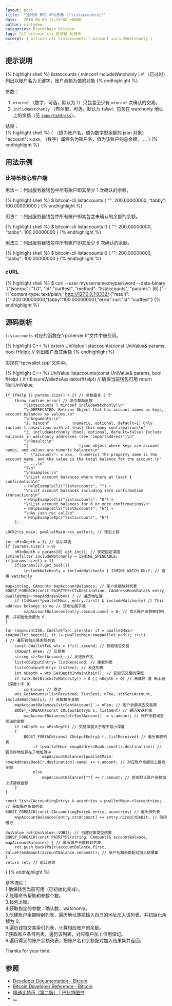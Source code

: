 ```yaml
---
layout: post
title:  "比特币 RPC 命令剖析 \"listaccounts\""
date:   2018-06-05 13:29:08 +0800
author: mistydew
categories: Blockchain Bitcoin
tags: CLI bitcoin-cli 区块链 比特币
excerpt: $ bitcoin-cli listaccounts ( minconf includeWatchonly )
---
```

## 提示说明

{% highlight shell %}
listaccounts ( minconf includeWatchonly ) # （已过时）列出以账户名为关键字，账户余额为值的对象
{% endhighlight %}

参数：<br>
1. `minconf` （数字，可选，默认为 1）只包含至少有 `minconf` 次确认的交易。<br>
2. `includeWatchonly` （布尔型，可选，默认为 false）包含在 watchonly 地址上的余额（见 [`importaddress`](/2018/06/07/bitcoin-rpc-command-importaddress)）。

结果：<br>
{% highlight shell %}
{                      （键为账户名，值为数字型余额的 json 对象）
  "account": x.xxx,  （数字）属性名为账户名，值为该账户的总余额。
  ...
}
{% endhighlight %}

## 用法示例

### 比特币核心客户端

用法一：列出服务器钱包中所有账户即其至少 1 次确认的余额。

{% highlight shell %}
$ bitcoin-cli listaccounts
{
  "": 200.00000000,
  "tabby": 100.00000000
}
{% endhighlight %}

用法二：列出服务器钱包中所有账户即其包含未确认的余额的余额。

{% highlight shell %}
$ bitcoin-cli listaccounts 0
{
  "": 200.00000000,
  "tabby": 100.00000000
}
{% endhighlight %}

用法三：列出服务器钱包中所有账户即其至少 6 次确认的余额。

{% highlight shell %}
$ bitcoin-cli listaccounts 6
{
  "": 200.00000000,
  "tabby": 100.00000000
}
{% endhighlight %}

### cURL

{% highlight shell %}
$ curl --user myusername:mypassword --data-binary '{"jsonrpc": "1.0", "id":"curltest", "method": "listaccounts", "params": [6] }' -H 'content-type: text/plain;' http://127.0.0.1:8332/
{"result":{"":200.00000000,"tabby":100.00000000},"error":null,"id":"curltest"}
{% endhighlight %}

## 源码剖析
`listaccounts` 对应的函数在“rpcserver.h”文件中被引用。

{% highlight C++ %}
extern UniValue listaccounts(const UniValue& params, bool fHelp); // 列出账户及其余额
{% endhighlight %}

实现在“rpcwallet.cpp”文件中。

{% highlight C++ %}
UniValue listaccounts(const UniValue& params, bool fHelp)
{
    if (!EnsureWalletIsAvailable(fHelp)) // 确保当前钱包可用
        return NullUniValue;
    
    if (fHelp || params.size() > 2) // 参数最多 2 个
        throw runtime_error( // 命令帮助反馈
            "listaccounts ( minconf includeWatchonly)\n"
            "\nDEPRECATED. Returns Object that has account names as keys, account balances as values.\n"
            "\nArguments:\n"
            "1. minconf          (numeric, optional, default=1) Only include transactions with at least this many confirmations\n"
            "2. includeWatchonly (bool, optional, default=false) Include balances in watchonly addresses (see 'importaddress')\n"
            "\nResult:\n"
            "{                      (json object where keys are account names, and values are numeric balances\n"
            "  \"account\": x.xxx,  (numeric) The property name is the account name, and the value is the total balance for the account.\n"
            "  ...\n"
            "}\n"
            "\nExamples:\n"
            "\nList account balances where there at least 1 confirmation\n"
            + HelpExampleCli("listaccounts", "") +
            "\nList account balances including zero confirmation transactions\n"
            + HelpExampleCli("listaccounts", "0") +
            "\nList account balances for 6 or more confirmations\n"
            + HelpExampleCli("listaccounts", "6") +
            "\nAs json rpc call\n"
            + HelpExampleRpc("listaccounts", "6")
        );

    LOCK2(cs_main, pwalletMain->cs_wallet); // 钱包上锁

    int nMinDepth = 1; // 最小深度
    if (params.size() > 0)
        nMinDepth = params[0].get_int(); // 获取指定深度
    isminefilter includeWatchonly = ISMINE_SPENDABLE;
    if(params.size() > 1)
        if(params[1].get_bool())
            includeWatchonly = includeWatchonly | ISMINE_WATCH_ONLY; // 设置 watchonly

    map<string, CAmount> mapAccountBalances; // 账户余额映射列表
    BOOST_FOREACH(const PAIRTYPE(CTxDestination, CAddressBookData)& entry, pwalletMain->mapAddressBook) { // 遍历地址簿
        if (IsMine(*pwalletMain, entry.first) & includeWatchonly) // This address belongs to me // 该地址属于我
            mapAccountBalances[entry.second.name] = 0; // 加入账户余额映射列表，并初始化余额为 0
    }

    for (map<uint256, CWalletTx>::iterator it = pwalletMain->mapWallet.begin(); it != pwalletMain->mapWallet.end(); ++it)
    { // 遍历钱包交易索引列表
        const CWalletTx& wtx = (*it).second; // 获取钱包交易
        CAmount nFee; // 交易费
        string strSentAccount; // 发送账户名
        list<COutputEntry> listReceived; // 接收列表
        list<COutputEntry> listSent; // 发送列表
        int nDepth = wtx.GetDepthInMainChain(); // 获取该交易的深度
        if (wtx.GetBlocksToMaturity() > 0 || nDepth < 0) // 未成熟 或 未上链（深度小于 0）
            continue; // 跳过
        wtx.GetAmounts(listReceived, listSent, nFee, strSentAccount, includeWatchonly); // 获取相关金额
        mapAccountBalances[strSentAccount] -= nFee; // 账户余额减去交易费
        BOOST_FOREACH(const COutputEntry& s, listSent) // 遍历发送列表
            mapAccountBalances[strSentAccount] -= s.amount; // 账户余额减去发送的金额
        if (nDepth >= nMinDepth) // 交易深度大于等于最小深度
        {
            BOOST_FOREACH(const COutputEntry& r, listReceived) // 遍历接收列表
                if (pwalletMain->mapAddressBook.count(r.destination)) // 若目标地址存在于地址簿中
                    mapAccountBalances[pwalletMain->mapAddressBook[r.destination].name] += r.amount; // 对应账户余额加上接收金额
                else
                    mapAccountBalances[""] += r.amount; // 否则默认账户余额加上该接收金额
        }
    }

    const list<CAccountingEntry> & acentries = pwalletMain->laccentries; // 获取账户条目列表
    BOOST_FOREACH(const CAccountingEntry& entry, acentries) // 遍历该列表
        mapAccountBalances[entry.strAccount] += entry.nCreditDebit; // 信用借记

    UniValue ret(UniValue::VOBJ); // 创建对象类型结果
    BOOST_FOREACH(const PAIRTYPE(string, CAmount)& accountBalance, mapAccountBalances) { // 遍历账户余额映射列表
        ret.push_back(Pair(accountBalance.first, ValueFromAmount(accountBalance.second))); // 账户名和余额配对加入结果集
    }
    return ret; // 返回结果
}
{% endhighlight %}

基本流程：<br>
1.确保钱包当前可用（已初始化完成）。<br>
2.处理命令帮助和参数个数。<br>
3.钱包上锁。<br>
4.获取指定的参数：确认数、watchonly。<br>
5.创建账户余额映射列表，遍历地址簿把输入自己的地址加入该列表，并初始化余额为 0。<br>
6.遍历钱包交易索引列表，计算相应账户的余额。<br>
7.获取账户条目列表，遍历该列表，对应账户加上信用借记。<br>
8.遍历得到的账户余额列表，把账户名和余额配对加入结果集并返回。

Thanks for your time.

## 参照
* [Developer Documentation - Bitcoin](https://bitcoin.org/en/developer-documentation)
* [Bitcoin Developer Reference - Bitcoin](https://bitcoin.org/en/developer-reference#listaccounts)
* [精通比特币（第二版） \| 巴比特图书](http://book.8btc.com/masterbitcoin2cn)
* [...](https://github.com/mistydew/blockchain)
